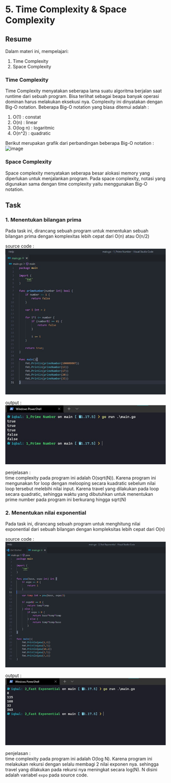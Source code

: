 # 5. Time Complexity & Space Complexity

## Resume
Dalam materi ini, mempelajari:
1. Time Complexity
2. Space Complexity

### Time Complexity
Time Complexity menyatakan seberapa lama suatu algoritma berjalan saat runtime dari sebuah program. Bisa terlihat sebagai beapa banyak operasi dominan harus melakukan eksekusi nya. Complexity ini dinyatakan dengan Big-O notation. Beberapa Big-O notation yang biasa ditemui adalah :  
1. O(1) : constat
2. O(n) : linear
3. O(log n) : logaritmic
4. O(n^2) : quadratic

Berikut merupakan grafik dari perbandingan beberapa Big-O notation :  
![image](https://user-images.githubusercontent.com/75016595/155878783-4ea77ca9-7451-4809-a04c-72b13423cab4.png)  

### Space Complexity
Space complexity menyatakan seberapa besar alokasi memory yang diperlukan untuk menjalankan program. Pada space complexity, notasi yang digunakan sama dengan time complexity yaitu menggunakan Big-O notation.

## Task
### 1. Menentukan bilangan prima
Pada task ini, dirancang sebuah program untuk menentukan sebuah bilangan prima dengan komplexitas lebih cepat dari O(n) atau O(n/2)

source code :  
![prime-code](./screenshots/1_prime_number_code.jpg) 

output :  
![prime-hasil](./screenshots/1_prime_number_hasil.jpg) 

penjelasan :  
time complexity pada program ini adalah O(sqrt(N)). Karena program ini mengunakan for loop dengan melooping secara kuadratic sebelum nilai loop tersebut melebihi nilai input. Karena travel yang dilakukan pada loop secara quadratic, sehingga waktu yang dibutuhkan untuk menentukan prime number pada program ini berkurang hingga sqrt(N)

### 2. Menentukan nilai exponential
Pada task ini, dirancang sebuah program untuk menghitung nilai exponential dari sebuah bilangan dengan kompleksitas lebih cepat dari O(n)

source code :  
![exponen-code](./screenshots/2_fast_exponen_code.jpg)

output :  
![exponen-hasil](./screenshots/2_fast_exponen_hasil.jpg) 

penjelasan :   
time complexity pada program ini adalah O(log N). Karena program ini melakukan rekursi dengan selalu membagi 2 nilai exponen nya. sehingga travel yang dilakukan pada rekursi nya meningkat secara log(N). N disini adalah variabel `expo` pada source code.

